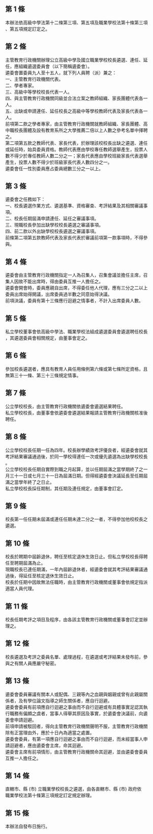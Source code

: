 第 1 條
-------
本辦法依高級中學法第十二條第三項、第五項及職業學校法第十條第三項  
、第五項規定訂定之。

第 2 條
-------
主管教育行政機關辦理公立高級中學及國立職業學校校長遴選、連任、延  
任，應組織遴選委員會（以下簡稱遴委會）。  
遴委會置委員九人至十五人，就下列人員聘（派）兼之：  
一、主管教育行政機關代表。  
二、學者專家。  
三、高級中等學校校長代表一人。  
四、與主管教育行政機關同級並合法立案之教師組織、家長團體代表各一  
    人。  
五、出缺或申請連任、延任校長之高級中等學校教師代表及家長代表各一  
    人。  
前項第二款之學者專家，由主管教育行政機關就教師組織、家長團體、高  
中職校長團體及設有教育系所之大學推薦二倍以上人數之參考名單中擇聘  
之。  
第二項第五款之教師代表、家長代表，於辦理該校校長出缺之遴選、連任  
或延任時，始具委員資格。教師代表應由學校專任教師選舉產生，投票人  
數不得少於專任教師人數二分之一；家長代表應由學校班級家長代表選舉  
產生，投票人數不得少於班級家長代表人數四分之一。  
遴委會任一性別委員應占委員總數三分之一以上。

第 3 條
-------
遴委會之任務如下：  
一、校長遴選作業方式、遴選基準、資格審查、考評結果及其相關審議事  
    項。  
二、校長任期屆滿申請連任、延任之審議事項。  
三、現職校長參加出缺學校校長遴選之審議事項。  
四、前二款以外出缺學校校長遴選之審議事項。  
前條第二項第五款教師代表及家長代表於審議前項第一款事項時，不得參  
與。

第 4 條
-------
遴委會由主管教育行政機關指定一人為召集人，召集會議並擔任主席，召  
集人因故不能出席時，得由委員互推一人擔任之。  
遴委會開會時，委員應親自出席，不得委任他人代理，應有三分之二以上  
委員出席始得開議，出席委員過半數之同意始得決議。  
前項決議，委員有第十三條應行迴避之情事者，不計入出席委員人數。

第 5 條
-------
私立學校董事會依高級中學法、職業學校法組成遴選委員會遴選聘任校長  
，其遴選委員會相關規定，由董事會定之。

第 6 條
-------
參加校長遴選者，應具有教育人員任用條例第六條或第七條所定資格，且  
無第三十一條、第三十三條規定情事。

第 7 條
-------
公立學校校長，由主管教育行政機關依遴委會遴選結果聘任。  
私立學校校長，由董事會依遴委會遴選結果報請主管教育行政機關核准後  
聘任。

第 8 條
-------
公立學校校長任期一任為四年。校長辦學績效考評優良者，經遴委會就其  
考評結果審議通過後，於同一學校得連任一次或優先遴選為出缺學校校長  
。  
公立學校校長任期自實際到職之月起算，並以任期屆滿之當學期終了之一  
月三十一日或七月三十一日為屆滿日期。但得經遴委會決議延長至任期屆  
滿之當學年終了之日止。  
私立學校校長採任期制，其任期及連任規定，由董事會訂定。

第 9 條
-------
校長第一任任期未屆滿或連任任期未達二分之一者，不得參加他校校長之  
遴選。

第 10 條
--------
校長於聘期中屆齡退休，聘任至核定退休生效日止。但私立學校校長得聘  
任至聘期屆滿為止。  
現職校長已連任期滿，一年內屆齡退休者，經遴委會就其考評結果審議通  
過後，得延任至核定退休生效日止。  
校長於任期中因故無法任職時，由主管教育行政機關或董事會依規定指派  
適當人員代理。

第 11 條
--------
校長任期考評之項目及程序，由各該主管教育行政機關或董事會訂定並辦  
理之。

第 12 條
--------
校長遴選及考評之委員名單、處理過程，在遴選或考評結果未發布前，參  
與之有關人員應嚴守秘密。

第 13 條
--------
遴委會委員審議有關本人或配偶、三親等內之血親與姻親或曾有此親屬關  
係者，及有學位論文指導之師生關係者，應自行迴避。  
遴委會委員有前項應自行迴避之事由而不自行迴避或有具體事實足認其執  
行職務有偏頗之虞者，當事人得舉其原因及事實，於遴委會決議前，向遴  
委會申請迴避。  
前項申請被駁回者，得向主管教育行政機關聲明不服，主管教育行政機關  
除有正當理由外，應於十日內為適當之處置。  
遴委會委員，有第一項應自行迴避之事由而不自行迴避，而未經當事人申  
請迴避者，應由遴委會主席，命其迴避。  
遴委會主席有前項情形，由主管教育行政機關命其迴避，並由遴委會委員  
互推一人擔任之。

第 14 條
--------
直轄市、縣 (市) 立職業學校校長之遴選，由各直轄市、縣 (市) 政府依  
職業學校法第十條第三項規定訂定規定辦理。

第 15 條
--------
本辦法自發布日施行。

